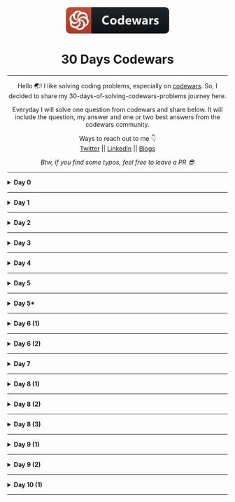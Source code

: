 <div align="center">
  <img height="60" src="./assets/codewars_button_icon.png">
  <h1>30 Days Codewars</h1>

---

<span>Hello 🌏! I like solving coding problems, especially on <a href="https://www.codewars.com/">codewars</a>. So, I decided to share my 30-days-of-solving-codewars-problems journey here.</span>

<span>Everyday I will solve one question from codewars and share below. It will include the question, my answer and one or two best answers from the codewars community.</span>

Ways to reach out to me 👇 <br />
<a target="_blank" href="https://twitter.com/nomanoff_tech">Twitter</a> || <a href="https://www.linkedin.com/in/me-adam/">LinkedIn</a> || <a href="https://dev.to/nomanoff_tech">Blogs</a>

_Btw, if you find some typos, feel free to leave a PR 😎_

</div>

---

<details><summary><b>Day 0</b></summary>

#### Even or Odd?

> 8 kyu

###### Description:

> Create a function that takes an integer as an argument and returns "Even" for even numbers or "Odd" for odd numbers.

```javascript
function even_or_odd(number) {}

even_or_odd();
```

<details><summary><b>My Answer</b></summary>

```javascript
function even_or_odd(number) {
  return number % 2 === 0 ? "Even" : "Odd";
}
```

</details>

<details><summary><b>Best Answer</b></summary>

```javascript
function even_or_odd(number) {
  return number % 2 ? "Odd" : "Even";
}
```

</details>

</details>

---

<details><summary><b>Day 1</b></summary>

#### Stop gninnipS My sdroW!

> 6 kyu

###### Description:

> Write a function that takes in a string of one or more words, and returns the same string, but with all five or more letter words reversed (Just like the name of this Kata). Strings passed in will consist of only letters and spaces. Spaces will be included only when more than one word is present.

> Examples: spinWords( "Hey fellow warriors" ) => returns "Hey wollef sroirraw" spinWords( "This is a test") => returns "This is a test" spinWords( "This is another test" )=> returns "This is rehtona test"

```javascript
function spinWords(string) {
  //TODO Have fun :)
}
```

<details><summary><b>My Answer 😅</b></summary>

```javascript
function spinWords(string) {
  let words = string.split(" ");

  let newWords = words.map((word) =>
    word.length >= 5 ? word.split("").reverse().join("") : word
  );

  return newWords.join(" ");
}
```

</details>

<details><summary><b>Best Answers ✅</b></summary>

> Top ranked answer (writter by a human 😅):

```javascript
function spinWords(words) {
  return words
    .split(" ")
    .map(function (word) {
      return word.length > 4 ? word.split("").reverse().join("") : word;
    })
    .join(" ");
}
```

> 2nd ranked answer 👀:

```javascript
function spinWords(string){
  return string.replace(/\w{5,}/g, function(w) { return w.split('').reverse().join('') })
}
}
```

</details>

</details>

---

<details><summary><b>Day 2</b></summary>

#### Sum of Digits / Digital Root

> 6 kyu

###### Description:

> [Digital root](https://en.wikipedia.org/wiki/Digital_root) is the recursive sum of all the digits in a number.

> Given n, take the sum of the digits of n. If that value has more than one digit, continue reducing in this way until a single-digit number is produced. The input will be a non-negative integer.

> Examples:

```javascript
    16  -->  1 + 6 = 7
   942  -->  9 + 4 + 2 = 15  -->  1 + 5 = 6
132189  -->  1 + 3 + 2 + 1 + 8 + 9 = 24  -->  2 + 4 = 6
493193  -->  4 + 9 + 3 + 1 + 9 + 3 = 29  -->  2 + 9 = 11  -->  1 + 1 = 2
```

> Start here:

```javascript
function digital_root(n) {
  // ...
}
```

<details><summary><b>My Answer 😅</b></summary>

```javascript
function digital_root(n) {
  let newNum;
  let justNum = n
    .toString()
    .split("")
    .map((num) => parseInt(num, 10));

  newNum = justNum.reduce((partialSum, a) => partialSum + a, 0);

  if (newNum.toString().length > 1) {
    return digital_root(newNum);
  } else {
    return newNum;
  }
}
```

</details>

<details><summary><b>Best Answers ✅</b></summary>

> Top ranked answer, wtf? 🤯:

```javascript
function digital_root(n) {
  return ((n - 1) % 9) + 1;
}
```

<details><summary><b>Top comments for this solution. Just read for fun 😅</b></summary>

> - dude speaks matrix languague

> - mathematics!

> - what kind of sorcery is this?

> - my brain is damaged!

> - wait, what?

> - hmmm... wtf? totally mind boggling

> - bruh!!!

> - I am not a coder.

> - The simplicity is extremely frustrating. Thank you

> - I am quitting programming after this

</details>

> 2nd ranked answer 👍:

```javascript
function digital_root(n) {
  if (n < 10) return n;

  return digital_root(
    n
      .toString()
      .split("")
      .reduce(function (acc, d) {
        return acc + +d;
      }, 0)
  );
}
```

</details>

</details>

---

<details><summary><b>Day 3</b></summary>

#### Disemvowel Trolls

> 7 kyu

###### Description:

> Trolls are attacking your comment section! A common way to deal with this situation is to remove all of the vowels from the trolls' comments, neutralizing the threat. Your task is to write a function that takes a string and return a new string with all vowels removed. For example, the string "This website is for losers LOL!" would become "Ths wbst s fr lsrs LL!".

> Note: for this kata y isn't considered a vowel.

```javascript
function disemvowel(str) {
  return str;
}
```

<details><summary><b>My Answer 😅</b></summary>

```javascript
function disemvowel(str) {
  return str
    .split(" ")
    .map((x) => x.replace(/[aAeEiIoOuU]/g, ""))
    .join(" ");
}
```

</details>

<details><summary><b>Best Answers ✅</b></summary>

> Top ranked answer (writter by a human 😅):

```javascript
function disemvowel(str) {
  return str.replace(/[aeiou]/gi, "");
}
```

> 2nd ranked answer 👀:

```javascript
function disemvowel(str) {
  var vowels = ["a", "e", "i", "o", "u"];

  return str
    .split("")
    .filter(function (el) {
      return vowels.indexOf(el.toLowerCase()) == -1;
    })
    .join("");
}
```

</details>

</details>

---

<details><summary><b>Day 4</b></summary>

#### Array.diff

> 6 kyu

###### Description:

> Your goal in this kata is to implement a difference function, which subtracts one list from another and returns the result.

> It should remove all values from list a, which are present in list b keeping their order.

```javascript
arrayDiff([1, 2], [1]) == [2];
```

> If a value is present in b, all of its occurrences must be removed from the other:

```javascript
arrayDiff([1, 2, 2, 2, 3], [2]) == [1, 3];
```

<details><summary><b>My Answers 😅</b></summary>

```javascript
// Solution 1:
function arrayDiff(a, b) {
  return a.filter((val) => !b.includes(val));
}

// Solution 2:
function arrayDiff(a, b) {
  return a.filter((val) => b.indexOf(val) === -1);
}
```

</details>

<details><summary><b>Best Answers ✅</b></summary>

> Top ranked answer 🤯:

```javascript
function array_diff(a, b) {
  return a.filter((e) => !b.includes(e));
}
```

> 2nd ranked answer 👍:

```javascript
function array_diff(a, b) {
  return a.filter(function (x) {
    return b.indexOf(x) == -1;
  });
}
```

</details>

</details>

---

<details><summary><b>Day 5</b></summary>

####

> 7 kyu

###### Description:

> In this little assignment you are given a string of space separated numbers, and have to return the highest and lowest number.

> _Examples:_

```javascript
highAndLow("1 2 3 4 5"); // return "5 1"
highAndLow("1 2 -3 4 5"); // return "5 -3"
highAndLow("1 9 3 4 -5"); // return "9 -5"
```

> _Notes:_

- All numbers are valid Int32, no need to validate them.
- There will always be at least one number in the input string.
- Output string must be two numbers separated by a single space, and highest number is first.

<details><summary><b>My Answer 😅</b></summary>

```javascript
function highAndLow(numbers) {
  let n1 = numbers.split(" ").reduce((a, b) => `${Math.min(a, b)}`);
  let n2 = numbers.split(" ").reduce((a, b) => `${Math.max(a, b)}`);

  return `${n2} ${n1}`;
}
```

</details>

<details><summary><b>Best Answers ✅</b></summary>

> Top ranked answer 🤯:

```javascript
function highAndLow(numbers) {
  numbers = numbers.split(" ").map(Number);
  return Math.max.apply(0, numbers) + " " + Math.min.apply(0, numbers);
}
```

> 2nd ranked answer 👍:

```javascript
function highAndLow(numbers) {
  numbers = numbers.split(" ");
  return `${Math.max(...numbers)} ${Math.min(...numbers)}`;
}
```

</details>

</details>

---

<details><summary><b>Day 5*</b></summary>

####

> 6 kyu

###### Description:

> Jamie is a programmer, and James' girlfriend. She likes diamonds, and wants a diamond string from James. Since James doesn't know how to make this happen, he needs your help.

> You need to return a string that looks like a diamond shape when printed on the screen, using asterisk (\*) characters. Trailing spaces should be removed, and every line must be terminated with a newline character (\n).

> Return `null/nil/None/...` if the input is an even number or negative, as it is not possible to print a diamond of even or negative size.

###### Examples

_A size 3 diamond:_

```javascript
 *
***
 *
```

...which would appear as a string of `" *\n***\n *\n"`

_A size 5 diamond:_

```javascript
  *
 ***
*****
 ***
  *
```

...that is:

`" *\n ***\n*****\n ***\n *\n"`

<details><summary><b>My Answer 😅</b></summary>

> Sorry, I couldn't think of an answer for this one so I had to unlock the solution 😅
> So, I don't count this one 😉

</details>

<details><summary><b>Best Answers ✅</b></summary>

> Top ranked answer 🤯:

```javascript
function diamond(n) {
  if (n <= 0 || n % 2 === 0) return null;
  str = "";
  for (let i = 0; i < n; i++) {
    let len = Math.abs((n - 2 * i - 1) / 2);
    str += " ".repeat(len);
    str += "*".repeat(n - 2 * len);
    str += "\n";
  }
  return str;
}
```

> 2nd ranked answer 👍:

```javascript
function diamond(n) {
  if (n % 2 == 0 || n < 1) return null;
  var x = 0,
    add,
    diam = line(x, n);
  while ((x += 2) < n) {
    add = line(x / 2, n - x);
    diam = add + diam + add;
  }
  return diam;
} //z.

function repeat(str, x) {
  return Array(x + 1).join(str);
}
function line(spaces, stars) {
  return repeat(" ", spaces) + repeat("*", stars) + "\n";
}
```

</details>

</details>

---

<details><summary><b>Day 6 (1)</b></summary>

####

> 6 kyu

###### Description:

> You probably know the "like" system from Facebook and other pages. People can "like" blog posts, pictures or other items. We want to create the text that should be displayed next to such an item.

> Implement the function which takes an array containing the names of people that like an item. It must return the display text as shown in the examples:

```javascript
[]                                -->  "no one likes this"
["Peter"]                         -->  "Peter likes this"
["Jacob", "Alex"]                 -->  "Jacob and Alex like this"
["Max", "John", "Mark"]           -->  "Max, John and Mark like this"
["Alex", "Jacob", "Mark", "Max"]  -->  "Alex, Jacob and 2 others like this"
```

> Note: For 4 or more names, the number in `"and 2 others"` simply increases.

<details><summary><b>My solution 😅</b></summary>

```javascript
function likes(names) {
  if (names.length === 0) {
    return "no one likes this";
  } else if (names.length === 1) {
    return `${names[0]} likes this`;
  } else if (names.length === 2) {
    return `${names[0]} and ${names[1]} like this`;
  } else if (names.length === 3) {
    return `${names[0]}, ${names[1]} and ${names[2]} like this`;
  }
  return `${names[0]}, ${names[1]} and ${names.length - 2} others like this`;
}
```

</details>

<details><summary><b>Best solutions ✅</b></summary>

> Top ranked answer (...meh) 👍:

```javascript
function likes(names) {
  names = names || [];
  switch (names.length) {
    case 0:
      return "no one likes this";
      break;
    case 1:
      return names[0] + " likes this";
      break;
    case 2:
      return names[0] + " and " + names[1] + " like this";
      break;
    case 3:
      return names[0] + ", " + names[1] + " and " + names[2] + " like this";
      break;
    default:
      return (
        names[0] +
        ", " +
        names[1] +
        " and " +
        (names.length - 2) +
        " others like this"
      );
  }
}
```

> 2nd ranked answer (clever 😁):

```javascript
function likes(names) {
  return {
    0: "no one likes this",
    1: `${names[0]} likes this`,
    2: `${names[0]} and ${names[1]} like this`,
    3: `${names[0]}, ${names[1]} and ${names[2]} like this`,
    4: `${names[0]}, ${names[1]} and ${names.length - 2} others like this`,
  }[Math.min(4, names.length)];
}
```

</details>

</details>

---

<details><summary><b>Day 6 (2)</b></summary>

####

> 7 kyu

###### Description:

> Your task is to make a function that can take any non-negative integer as an argument and return it with its digits in descending order. Essentially, rearrange the digits to create the highest possible number.

> Examples:

Input: `42145` Output: `54421`

Input:` 145263` Output: `654321`

Input: `123456789` Output: `987654321`

<details><summary><b>My solution 😅</b></summary>

```javascript
function descendingOrder(n) {
  let str = n
    .toString()
    .split("")
    .sort((a, b) => a - b)
    .reverse()
    .join("");

  return parseInt(str, 10);
}
```

</details>

<details><summary><b>Best solutions ✅</b></summary>

> Top ranked answer 👍:

```javascript
function descendingOrder(n) {
  return parseInt(String(n).split("").sort().reverse().join(""));
}
```

> 2nd ranked answer ✅:

```javascript
function descendingOrder(n) {
  return +(n + "")
    .split("")
    .sort(function (a, b) {
      return b - a;
    })
    .join("");
}
```

</details>

</details>

---

<details><summary><b>Day 7</b></summary>

####

> 6 kyu

###### Description:

>

> Examples:

<details><summary><b>My solution 😅</b></summary>

> tolerable 🥱

```javascript
function createPhoneNumber(numbers) {
  let str = numbers.join("");

  return `(${str.slice(0, 3)}) ${str.slice(3, 6)}-${str.slice(6, 10)}`;
}
```

</details>

<details><summary><b>Best solutions ✅</b></summary>

> Top ranked answer very clever 🔥. Imho:

```javascript
function createPhoneNumber(numbers) {
  var format = "(xxx) xxx-xxxx";

  for (var i = 0; i < numbers.length; i++) {
    format = format.replace("x", numbers[i]);
  }

  return format;
}
```

> 2nd ranked answer ✅. Similar to mine huh?

```javascript
function createPhoneNumber(numbers) {
  numbers = numbers.join("");
  return (
    "(" +
    numbers.substring(0, 3) +
    ") " +
    numbers.substring(3, 6) +
    "-" +
    numbers.substring(6)
  );
}
```

</details>

</details>

---

<details><summary><b>Day 8 (1)</b></summary>

#### Find The Parity Outlier

> 6 kyu

###### Description:

> You are given an array (which will have a length of at least 3, but could be very large) containing integers. The array is either entirely comprised of odd integers or entirely comprised of even integers except for a single integer `N`. Write a method that takes the array as an argument and returns this "outlier" `N`.

> Examples:

```javascript

[2, 4, 0, 100, 4, 11, 2602, 36]
Should return: 11 (the only odd number)

[160, 3, 1719, 19, 11, 13, -21]
Should return: 160 (the only even number)

```

<details><summary><b>My solution 😅</b></summary>

> tolerable 🥱

```javascript
function findOutlier(integers) {
  //your code here
  let arr1 = [];
  let arr2 = [];

  integers.filter((i) => (i % 2 === 0 ? arr1.push(i) : arr2.push(i)));

  return arr1.length > arr2.length ? arr2[0] : arr1[0];
}
```

</details>

<details><summary><b>Best solutions ✅</b></summary>

> Top ranked answer:

```javascript
function findOutlier(int) {
  var even = int.filter((a) => a % 2 == 0);
  var odd = int.filter((a) => a % 2 !== 0);
  return even.length == 1 ? even[0] : odd[0];
}
```

> 2nd ranked answer ✅

```javascript
function findOutlier(integers) {
  return integers.slice(0, 3).filter(even).length >= 2
    ? integers.find(odd)
    : integers.find(even);
}
function even(num) {
  return num % 2 == 0;
}
function odd(num) {
  return !even(num);
}
```

</details>

</details>

---

<details><summary><b>Day 8 (2)</b></summary>

#### Get the Middle Character

> 7 kyu

###### Description:

> You are going to be given a word. Your job is to return the middle character of the word. If the word's length is odd, return the middle character. If the word's length is even, return the middle 2 characters.

Examples:

```javascript
Kata.getMiddle("test") should return "es"

Kata.getMiddle("testing") should return "t"

Kata.getMiddle("middle") should return "dd"

Kata.getMiddle("A") should return "A"
```

<details><summary><b>My solution 😅</b></summary>

> tolerable 🥱

```javascript
function getMiddle(s) {
  let l = s.length;

  return l % 2 !== 0 ? s[l / 2 - 0.5] : `${s[l / 2 - 1]}${s[l / 2]}`;
}
```

</details>

<details><summary><b>Best solutions ✅</b></summary>

> Top ranked answer, meh...

```javascript
function getMiddle(s) {
  return s.substr(Math.ceil(s.length / 2 - 1), s.length % 2 === 0 ? 2 : 1);
}
```

> 2nd ranked answer ✅

```javascript
function getMiddle(s) {
  var middle = s.length / 2;
  return s.length % 2
    ? s.charAt(Math.floor(middle))
    : s.slice(middle - 1, middle + 1);
}
```

</details>

</details>

---

<details><summary><b>Day 8 (3)</b></summary>

#### Bit Counting

> 6 kyu

###### Description:

> Write a function that takes an integer as input, and returns the number of bits that are equal to one in the binary representation of that number. You can guarantee that input is non-negative.

Examples:

> The binary representation of `1234` is `10011010010`, so the function should return `5` in this case

<details><summary><b>My solution 😅</b></summary>

> Had no idea what binary was 🥲, but still...

```javascript
var countBits = function (n) {
  return n
    .toString(2)
    .split("")
    .filter((a) => a === "1").length;
};
```

</details>

<details><summary><b>Best solutions ✅</b></summary>

> Top ranked answer, one line 😬. Similar to mine, huh?

```javascript
countBits = (n) => n.toString(2).split("0").join("").length;
```

> 2nd ranked answer. I have no idea what is going on below 🤨

```javascript
function countBits(n) {
  for (c = 0; n; n >>= 1) c += n & 1;
  return c;
}
```

</details>

</details>

---

<details><summary><b>Day 9 (1)</b></summary>

#### Counting Duplicates

> 6 kyu

###### Description:

Count the number of Duplicates

> Write a function that will return the count of distinct case-insensitive alphabetic characters and numeric digits that occur more than once in the input string. The input string can be assumed to contain only alphabets (both uppercase and lowercase) and numeric digits.

Example:

> "abcde" -> 0 `# no characters repeats more than once`
> "aabbcde" -> 2 `# 'a' and 'b'`
> "aabBcde" -> 2 `# 'a' occurs twice and 'b' twice (`b`and`B`)`
> "indivisibility" -> 1 `# 'i' occurs six times`
> "Indivisibilities" -> 2 `# 'i' occurs seven times and 's' occurs twice`
> "aA11" -> 2 `# 'a' and '1'`
> "ABBA" -> 2 `# 'A' and 'B' each occur twice`

<details><summary><b>My solution 😅</b></summary>

```javascript
function duplicateCount(text) {
  let arr1 = text.toLowerCase().split("");
  let arr2 = [];
  arr1.filter((item, i) => {
    if (arr2.indexOf(item) === -1) {
      if (arr1.indexOf(item) !== i) {
        arr2.push(item);
      }
    }
    return arr2;
  });

  return arr2.length;
}
```

</details>

<details><summary><b>Best solutions ✅</b></summary>

> Top ranked answer 😐:

```javascript
function duplicateCount(text) {
  return (
    text
      .toLowerCase()
      .split("")
      .sort()
      .join("")
      .match(/([^])\1+/g) || []
  ).length;
}
```

> 2nd ranked answer ✅

```javascript
function duplicateCount(text) {
  return text
    .toLowerCase()
    .split("")
    .filter(function (val, i, arr) {
      return arr.indexOf(val) !== i && arr.lastIndexOf(val) === i;
    }).length;
}
```

</details>

</details>

---

<details><summary><b>Day 9 (2)</b></summary>

####

> 7 kyu

###### Description:

> An isogram is a word that has no repeating letters, consecutive or non-consecutive. Implement a function that determines whether a string that contains only letters is an isogram. Assume the empty string is an isogram. Ignore letter case.

Example: (Input --> Output)

```javascript
"Dermatoglyphics" --> true
"aba" --> false
"moOse" --> false (ignore letter case)
```

<details><summary><b>My solution 😅</b></summary>

```javascript
function isIsogram(str) {
  return (
    str
      .toLowerCase()
      .split("")
      .filter((item, pos, arr) => arr.indexOf(item) == pos).length == str.length
  );
}
```

</details>

<details><summary><b>Best solutions ✅</b></summary>

> Top ranked answer 😐:

```javascript
function isIsogram(str) {
  return !/(\w).*\1/i.test(str);
}
```

> 2nd ranked answer ✅

```javascript
function isIsogram(str) {
  return new Set(str.toUpperCase()).size == str.length;
}
```

</details>

</details>

---

<details><summary><b>Day 10 (1)</b></summary>

####

> 7 kyu

###### Description:

> In this kata you will create a function that takes a list of non-negative integers and strings and returns a new list with the strings filtered out.

Example:

```javascript
filter_list([1, 2, "a", "b"]) == [1, 2];
filter_list([1, "a", "b", 0, 15]) == [1, 0, 15];
filter_list([1, 2, "aasf", "1", "123", 123]) == [1, 2, 123];
```

<details><summary><b>My solution 😅</b></summary>

> I literally spent less than a minute 🥱

```javascript
function filter_list(l) {
  // Return a new array with the strings filtered out
  return l.filter((a) => typeof a === "number");
}
```

</details>

<details><summary><b>Best solutions ✅</b></summary>

> Top ranked answer 😐:

```javascript
function filter_list(l) {
  return l.filter(function (v) {
    return typeof v == "number";
  });
}
```

> 2nd ranked answer ✅

```javascript
function filter_list(l) {
  return l.filter((e) => Number.isInteger(e));
}
```

</details>

</details>

---
